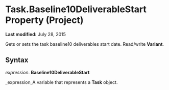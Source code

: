 
# Task.Baseline10DeliverableStart Property (Project)

 **Last modified:** July 28, 2015

Gets or sets the task baseline10 deliverables start date. Read/write  **Variant**.

## Syntax

 _expression_. **Baseline10DeliverableStart**

 _expression_A variable that represents a  **Task** object.

